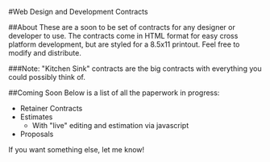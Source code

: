 #Web Design and Development Contracts

##About
These are a soon to be set of contracts for any designer or developer to use. The contracts come in HTML format for easy cross platform development, but are styled for a 8.5x11 printout. Feel free to modify and distribute.

###Note:
"Kitchen Sink" contracts are the big contracts with everything you could possibly think of.

##Coming Soon
Below is a list of all the paperwork in progress:

* Retainer Contracts
* Estimates
  * With "live" editing and estimation via javascript
* Proposals

If you want something else, let me know!